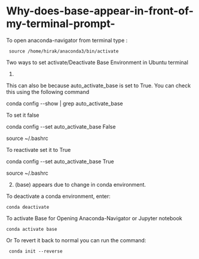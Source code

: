 # Why-does-base-appear-in-front-of-my-terminal-prompt-


To open anaconda-navigator from terminal type : 
   
     source /home/hirak/anaconda3/bin/activate
     
     

Two ways to set activate/Deactivate Base Environment in Ubuntu terminal

1.

This can also be because auto_activate_base is set to True. You can check this using the following command
   
   conda config --show | grep auto_activate_base
   

To set it false

  conda config --set auto_activate_base False
  
  source ~/.bashrc
  

To reactivate set it to True

  conda config --set auto_activate_base True
  
  
  source ~/.bashrc
  


2.  (base) appears due to change in conda environment.

   To deactivate a conda environment, enter:
    
    conda deactivate

  To activate Base for Opening Anaconda-Navigator or Jupyter notebook
    
    conda activate base
    
  Or To revert it back to normal you can run the command:
     
     conda init --reverse



  
  
  
